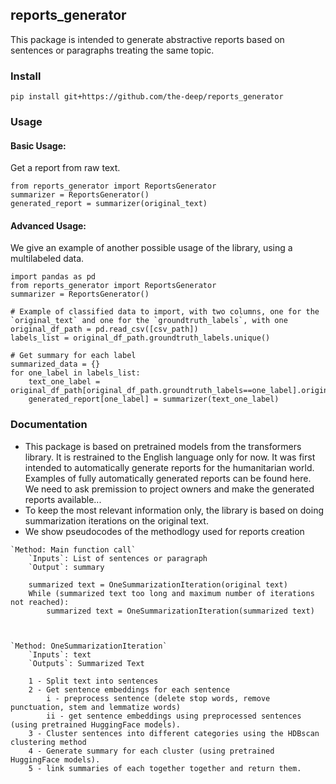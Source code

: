 ## reports_generator
This package is intended to generate abstractive reports based on sentences or paragraphs treating the same topic.

### Install

```posh
pip install git+https://github.com/the-deep/reports_generator
```

### Usage
#### Basic Usage:
Get a report from raw text.
```
from reports_generator import ReportsGenerator
summarizer = ReportsGenerator()    
generated_report = summarizer(original_text)
```
#### Advanced Usage:
We give an example of another possible usage of the library, using a multilabeled data. 
```
import pandas as pd
from reports_generator import ReportsGenerator
summarizer = ReportsGenerator()

# Example of classified data to import, with two columns, one for the `original_text` and one for the `groundtruth_labels`, with one 
original_df_path = pd.read_csv([csv_path]) 
labels_list = original_df_path.groundtruth_labels.unique()

# Get summary for each label
summarized_data = {}
for one_label in labels_list:
    text_one_label = original_df_path[original_df_path.groundtruth_labels==one_label].original_text.tolist()
    generated_report[one_label] = summarizer(text_one_label)
```

### Documentation
- This package is based on pretrained models from the transformers library. It is restrained to the English language only for now. 
It was first intended to automatically generate reports for the humanitarian world. 
Examples of fully automatically generated reports can be found here. We need to ask premission to project owners and make the generated reports available...
- To keep the most relevant information only, the library is based on doing summarization iterations on the original text. 
- We show pseudocodes of the methodlogy used for reports creation
```
`Method: Main function call`
    `Inputs`: List of sentences or paragraph
    `Output`: summary
    
    summarized text = OneSummarizationIteration(original text)
    While (summarized text too long and maximum number of iterations not reached):
        summarized text = OneSummarizationIteration(summarized text)
        
        
        
`Method: OneSummarizationIteration`
    `Inputs`: text
    `Outputs`: Summarized Text
    
    1 - Split text into sentences
    2 - Get sentence embeddings for each sentence
        i - preprocess sentence (delete stop words, remove punctuation, stem and lemmatize words)
        ii - get sentence embeddings using preprocessed sentences (using pretrained HuggingFace models).
    3 - Cluster sentences into different categories using the HDBscan clustering method
    4 - Generate summary for each cluster (using pretrained HuggingFace models).
    5 - link summaries of each together together and return them.
```